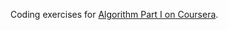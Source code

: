 Coding exercises for [Algorithm Part I on Coursera](https://www.coursera.org/learn/algorithms-part1).
